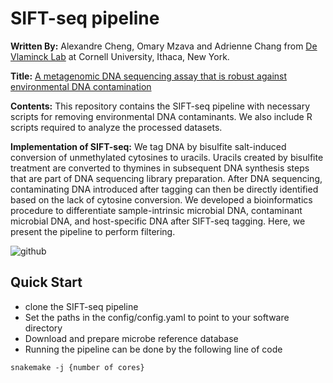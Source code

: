 # SIFT-seq pipeline

**Written By:** Alexandre Cheng, Omary Mzava and Adrienne Chang from [De Vlaminck Lab](https://devlaminck.bme.cornell.edu/) at Cornell University, Ithaca, New York.



**Title:** [A metagenomic DNA sequencing assay that is robust against environmental DNA contamination](https://doi.org/10.1038/s41467-022-31654-0)
 
**Contents:** This repository contains the SIFT-seq pipeline with necessary scripts for removing environmental DNA contaminants. 
We also include R scripts required to analyze the processed datasets. 

**Implementation of SIFT-seq:**
We tag DNA by bisulfite salt-induced conversion of unmethylated cytosines to uracils. Uracils created by bisulfite treatment are converted to thymines in subsequent DNA synthesis steps that are part of DNA sequencing library preparation. After DNA sequencing, contaminating DNA introduced after tagging can then be directly identified based on the lack of cytosine conversion. We developed a bioinformatics procedure to differentiate sample-intrinsic microbial DNA, contaminant microbial DNA, and host-specific DNA after SIFT-seq tagging. Here, we present the pipeline to perform filtering.


![github](https://user-images.githubusercontent.com/62556613/173901368-d85e75fb-78f8-43b1-b8d1-5300c706442d.png)

 ## **Quick Start**
 - clone the SIFT-seq pipeline
 - Set the paths in the config/config.yaml to point to your software directory
 - Download and prepare microbe reference database
 - Running the pipeline can be done by the following line of code
 
 ```
 snakemake -j {number of cores}
 ```
 
 
